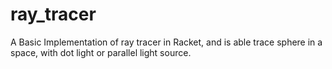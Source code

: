# ray_tracer
A Basic Implementation of ray tracer in Racket, and is able trace sphere in a space, with dot light or parallel light source. 
